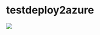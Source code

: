 # testdeploy2azure
<a href="https://azuredeploy.net/" target="_blank"><img src="http://azuredeploy.net/deploybutton.png"/></a>
